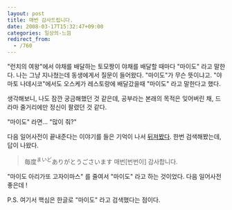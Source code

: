 ```yaml
---
layout: post
title: 매번 감사드립니다.
date: 2008-03-17T15:32:47+09:00
categories: 일상의-느낌
redirect_from:
  - /760
---
```


"런치의 여왕"에서 야채를 배달하는 토모짱이 야채를 배달할 때마다 "마이도" 라고 말한다. 나는 그냥 지나쳤는데 동생에게서 질문이 들어왔다. "마이도"가 무슨 뜻이냐고. "야마토 나데시코"에서도 오스케가 레스토랑에 배달갔을때 "마이도" 라고 말한다고 했다.

생각해보니, 나도 잠깐 궁금해했던 것 같은데, 공부라는 본래의 목적은 잊어버린 채, 드라마 줄거리에만 정신이 팔렸던 것 같다.

"마이도" 라면... "많이 줘?"

다음 일어사전이 끝내준다는 이야기를 들은 기억이 나서 <a href="http://jpdic.daum.net/dicjp/search_result_total.do?type=jp&amp;q=%B8%B6%C0%CC%B5%B5" target="_blank">뒤져봤다</a>. 한번 검색해봤는데, 답이 나왔다.

> 毎度<sup >まいど</sup>ありがとうごさいます 매번[번번이] 감사합니다.

"마이도 아리가또 고자이마스" 를 줄여서 "마이도" 라고 하는 것이었다. 다음 일어사전 좋은데 !

P.S. 여기서 핵심은 한글로 "마이도" 라고 검색했다는 점이다.
